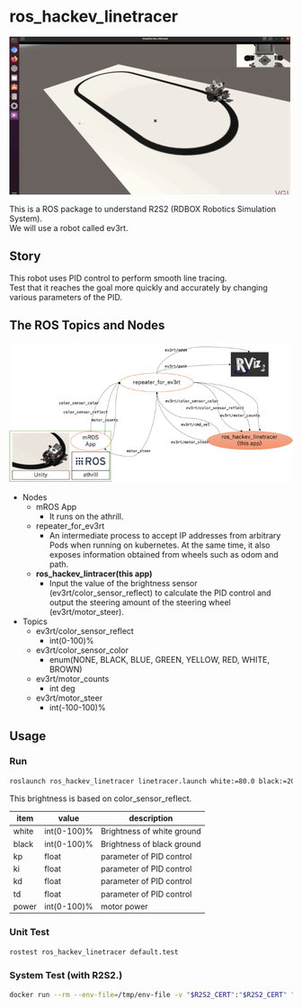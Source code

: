 # ros_hackev_linetracer

![linetrace](./docs/images/linetrace.gif)

This is a ROS package to understand R2S2 (RDBOX Robotics Simulation System).  
We will use a robot called ev3rt.  

## Story

This robot uses PID control to perform smooth line tracing.  
Test that it reaches the goal more quickly and accurately by changing various parameters of the PID.

## The ROS Topics and Nodes

![topics](./docs/images/r2s2_ros_topics.png)

- Nodes
  - mROS App
    - It runs on the athrill.
  - repeater_for_ev3rt
    - An intermediate process to accept IP addresses from arbitrary Pods when running on kubernetes.
At the same time, it also exposes information obtained from wheels such as odom and path.
  - **ros_hackev_lintracer(this app)**
    - Input the value of the brightness sensor (ev3rt/color_sensor_reflect) to calculate the PID control and output the steering amount of the steering wheel (ev3rt/motor_steer).
- Topics
  - ev3rt/color_sensor_reflect
    - int(0-100)%
  - ev3rt/color_sensor_color
    - enum(NONE, BLACK, BLUE, GREEN, YELLOW, RED, WHITE, BROWN)
  - ev3rt/motor_counts
    - int deg
  - ev3rt/motor_steer
    - int(-100-100)%

## Usage

### Run

```bash
roslaunch ros_hackev_linetracer linetracer.launch white:=80.0 black:=20 kp:=1.8 ki:=1.67 kd:=0.0324 td:=0.027 power:=10
```

This brightness is based on color_sensor_reflect.

|  item   |  value      | description                  |
| ------- | ----------  |  --------------------------  |
|  white  | int(0-100)% | Brightness of white ground   |
|  black  | int(0-100)% | Brightness of black ground   |
|  kp     | float       | parameter of PID control     |
|  ki     | float       | parameter of PID control     |
|  kd     | float       | parameter of PID control     |
|  td     | float       | parameter of PID control     |
|  power  | int(0-100)% | motor power                  |

### Unit Test

```bash
rostest ros_hackev_linetracer default.test
```

### System Test (with R2S2.)

```bash
docker run --rm --env-file=/tmp/env-file -v "$R2S2_CERT":"$R2S2_CERT" "$BUILD_IMAGE_NAME" rostest ros_hackev_linetracer integratin.test
```
